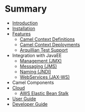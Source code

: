 # Summary

* [Introduction](README.md)
* [Installation](INSTALL.md)
* [Features](features/README.md)
   * [Camel Context Definitions](features/context-definitions.md)
   * [Camel Context Deployments](features/context-deployments.md)
   * [Arquillian Test Support](features/arquillian.md)
* Integration with JavaEE
   * [Management (JMX)](javaee/jmx.md)
   * [Messaging (JMS)](javaee/jms)
   * [Naming (JNDI)](javaee/jndi.md)
   * [WebServices (JAX-WS)](javaee/jaxws.md)
* Camel Components
* [Cloud](cloud/README.md)
   * [AWS Elastic Bean Stalk](cloud)
* [User Guide](user_guide/README.md)
* [Developer Guide](developer/README.md)

